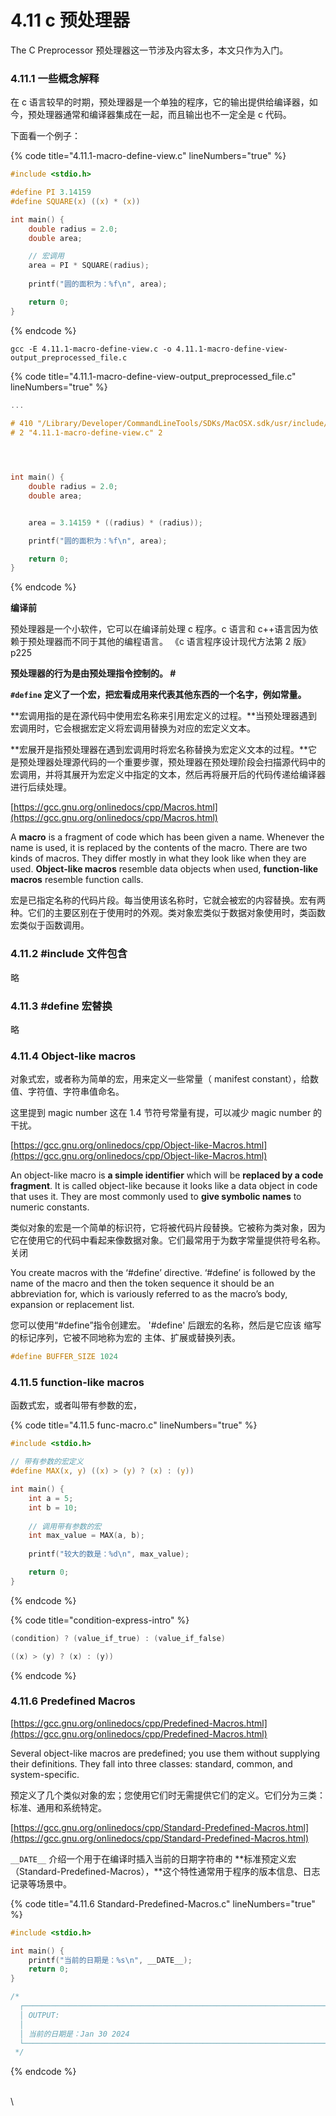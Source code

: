# 4.11 c 预处理器

The C Preprocessor 预处理器这一节涉及内容太多，本文只作为入门。

### 4.11.1 一些概念解释 <a href="#jt44b" id="jt44b"></a>

在 c 语言较早的时期，预处理器是一个单独的程序，它的输出提供给编译器，如今，预处理器通常和编译器集成在一起，而且输出也不一定全是 c 代码。

下面看一个例子：

{% code title="4.11.1-macro-define-view.c" lineNumbers="true" %}
```c
#include <stdio.h>

#define PI 3.14159
#define SQUARE(x) ((x) * (x))

int main() {
    double radius = 2.0;
    double area;

    // 宏调用
    area = PI * SQUARE(radius);
    
    printf("圆的面积为：%f\n", area);

    return 0;
}
```
{% endcode %}

```
gcc -E 4.11.1-macro-define-view.c -o 4.11.1-macro-define-view-output_preprocessed_file.c
```

{% code title="4.11.1-macro-define-view-output_preprocessed_file.c" lineNumbers="true" %}
```c
...
    
# 410 "/Library/Developer/CommandLineTools/SDKs/MacOSX.sdk/usr/include/stdio.h" 2 3 4
# 2 "4.11.1-macro-define-view.c" 2




int main() {
    double radius = 2.0;
    double area;


    area = 3.14159 * ((radius) * (radius));

    printf("圆的面积为：%f\n", area);

    return 0;
}
```
{% endcode %}

**编译前**

预处理器是一个小软件，它可以在编译前处理 c 程序。c 语言和 c++语言因为依赖于预处理器而不同于其他的编程语言。 《c 语言程序设计现代方法第 2 版》p225



**预处理器的行为是由预处理指令控制的。 #**

**`#define` 定义了一个宏，把宏看成用来代表其他东西的一个名字，例如常量。**

**宏调用指的是在源代码中使用宏名称来引用宏定义的过程。**当预处理器遇到宏调用时，它会根据宏定义将宏调用替换为对应的宏定义文本。

**宏展开是指预处理器在遇到宏调用时将宏名称替换为宏定义文本的过程。**它是预处理器处理源代码的一个重要步骤，预处理器在预处理阶段会扫描源代码中的宏调用，并将其展开为宏定义中指定的文本，然后再将展开后的代码传递给编译器进行后续处理。



[https://gcc.gnu.org/onlinedocs/cpp/Macros.html](https://gcc.gnu.org/onlinedocs/cpp/Macros.html)

A **macro** is a fragment of code which has been given a name. Whenever the name is used, it is replaced by the contents of the macro. There are two kinds of macros. They differ mostly in what they look like when they are used. **Object-like macros** resemble data objects when used, **function-like macros** resemble function calls.

宏是已指定名称的代码片段。每当使用该名称时，它就会被宏的内容替换。宏有两种。它们的主要区别在于使用时的外观。类对象宏类似于数据对象使用时，类函数宏类似于函数调用。

### 4.11.2 #include 文件包含 <a href="#qccx1" id="qccx1"></a>

略

### 4.11.3 #define 宏替换 <a href="#uxqfx" id="uxqfx"></a>

略

### 4.11.4 **Object-like macros** <a href="#yvzev" id="yvzev"></a>

对象式宏，或者称为简单的宏，用来定义一些常量（ manifest constant），给数值、字符值、字符串值命名。

这里提到 magic number 这在 1.4 节符号常量有提，可以减少 magic number 的干扰。



[https://gcc.gnu.org/onlinedocs/cpp/Object-like-Macros.html](https://gcc.gnu.org/onlinedocs/cpp/Object-like-Macros.html)

An object-like macro is **a simple identifier** which will be **replaced by a code fragment**. It is called object-like because it looks like a data object in code that uses it. They are most commonly used to **give symbolic names** to numeric constants.

类似对象的宏是一个简单的标识符，它将被代码片段替换。它被称为类对象，因为它在使用它的代码中看起来像数据对象。它们最常用于为数字常量提供符号名称。关闭

You create macros with the ‘#define’ directive. ‘#define’ is followed by the name of the macro and then the token sequence it should be an abbreviation for, which is variously referred to as the macro’s body, expansion or replacement list.

您可以使用“#define”指令创建宏。 '#define' 后跟宏的名称，然后是它应该 缩写的标记序列，它被不同地称为宏的 主体、扩展或替换列表。

```c
#define BUFFER_SIZE 1024
```

### 4.11.5 **function-like macros** <a href="#lqcre" id="lqcre"></a>

函数式宏，或者叫带有参数的宏，

{% code title="4.11.5 func-macro.c" lineNumbers="true" %}
```c
#include <stdio.h>

// 带有参数的宏定义
#define MAX(x, y) ((x) > (y) ? (x) : (y))

int main() {
    int a = 5;
    int b = 10;
    
    // 调用带有参数的宏
    int max_value = MAX(a, b);
    
    printf("较大的数是：%d\n", max_value);

    return 0;
}
```
{% endcode %}

{% code title="condition-express-intro" %}
```c
(condition) ? (value_if_true) : (value_if_false)

((x) > (y) ? (x) : (y))
```
{% endcode %}

### 4.11.6 Predefined Macros <a href="#kxpvo" id="kxpvo"></a>

[https://gcc.gnu.org/onlinedocs/cpp/Predefined-Macros.html](https://gcc.gnu.org/onlinedocs/cpp/Predefined-Macros.html)

Several object-like macros are predefined; you use them without supplying their definitions. They fall into three classes: standard, common, and system-specific.

预定义了几个类似对象的宏；您使用它们时无需提供它们的定义。它们分为三类：标准、通用和系统特定。



[https://gcc.gnu.org/onlinedocs/cpp/Standard-Predefined-Macros.html](https://gcc.gnu.org/onlinedocs/cpp/Standard-Predefined-Macros.html)

`__DATE__` 介绍一个用于在编译时插入当前的日期字符串的 **标准预定义宏（Standard-Predefined-Macros），**这个特性通常用于程序的版本信息、日志记录等场景中。

{% code title="4.11.6 Standard-Predefined-Macros.c" lineNumbers="true" %}
```c
#include <stdio.h>

int main() {
    printf("当前的日期是：%s\n", __DATE__);
    return 0;
}

/* 
  ┌─────────────────────────────────────────────────────────────────────────────────────────────────────────────────┐
  │ OUTPUT:                                                                                                         │
  │                                                                                                                 │
  │ 当前的日期是：Jan 30 2024                                                                                              │
  └─────────────────────────────────────────────────────────────────────────────────────────────────────────────────┘
 */
```
{% endcode %}

\
\
